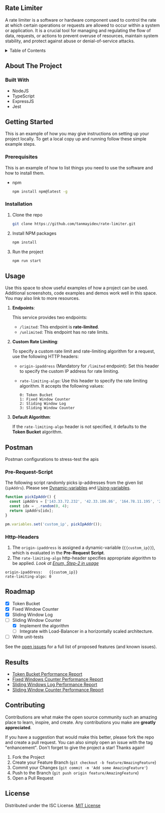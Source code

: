 ## Rate Limiter

A rate limiter is a software or hardware component used to control the rate at which certain operations or requests are allowed to occur within a system or application. It is a crucial tool for managing and regulating the flow of data, requests, or actions to prevent overuse of resources, maintain system stability, and protect against abuse or denial-of-service attacks.

<!-- TABLE OF CONTENTS -->
<details>
  <summary>Table of Contents</summary>
  <ol>
    <li>
      <a href="#about-the-project">About The Project</a>
      <ul>
        <li><a href="#built-with">Built With</a></li>
      </ul>
    </li>
    <li>
      <a href="#getting-started">Getting Started</a>
      <ul>
        <li><a href="#prerequisites">Prerequisites</a></li>
        <li><a href="#installation">Installation</a></li>
      </ul>
    </li>
    <li><a href="#usage">Usage</a></li>
    <li>
    <a href="#postman">Postman</a>
      <ul>
        <li><a href="#pre-request-script">Pre-Request-Script</a></li>
        <li><a href="#http-headers">Http-Headers</a></li>
      </ul>
    </li>
    <li><a href="#roadmap">Roadmap</a></li>
    <li><a href="#results">Results</a></li>
    <li><a href="#contributing">Contributing</a></li>
    <li><a href="#license">License</a></li>
  </ol>
</details>

<!-- ABOUT THE PROJECT -->

## About The Project

<!-- [Rate Limiter](https://github.com/tanmayidev/rate-limiter) -->

### Built With

- NodeJS
- TypeScript
- ExpressJS
- Jest

<!-- GETTING STARTED -->

## Getting Started

This is an example of how you may give instructions on setting up your project locally.
To get a local copy up and running follow these simple example steps.

### Prerequisites

This is an example of how to list things you need to use the software and how to install them.

- npm
  ```sh
  npm install npm@latest -g
  ```

### Installation

1. Clone the repo
   ```sh
   git clone https://github.com/tanmayidev/rate-limiter.git
   ```
2. Install NPM packages
   ```sh
   npm install
   ```
3. Run the project
   ```sh
   npm run start
   ```

<!-- USAGE EXAMPLES -->

## Usage

Use this space to show useful examples of how a project can be used. Additional screenshots, code examples and demos work well in this space. You may also link to more resources.

1. **Endpoints**:

   This service provides two endpoints:

   - `/limited`: This endpoint is **rate-limited**.
   - `/unlimited`: This endpoint has no rate limits.

2. **Custom Rate Limiting**:

   To specify a custom rate limit and rate-limiting algorithm for a request, use the following HTTP headers:

   - `origin-ipaddress` (Mandatory for `/limited` endpoint): Set this header to specify the custom IP address for rate limiting.
   - `rate-limiting-algo`: Use this header to specify the rate limiting algorithm. It accepts the following values:

     ```
     0: Token Bucket
     1: Fixed Window Counter
     2: Sliding Window Log
     3: Sliding Window Counter
     ```

3. **Default Algorithm**:

   If the `rate-limiting-algo` header is not specified, it defaults to the **Token Bucket** algorithm.

<!-- POSTMAN -->

## Postman

Postman configurations to stress-test the apis

### Pre-Request-Script

The following script randomly picks ip-addresses from the given list (`ipAddrs`). Please see [Dynamic-variables](https://learning.postman.com/docs/writing-scripts/script-references/variables-list/) and [Using-variables](https://learning.postman.com/docs/sending-requests/variables/).

```javascript
function pickIpAddr() {
  const ipAddrs = ['143.33.72.232', '42.33.106.86', '164.78.11.195', '216.217.171.55', '181.81.57.111'];
  const idx = _.random(0, 4);
  return ipAddrs[idx];
}

pm.variables.set('custom_ip', pickIpAddr());
```

### Http-Headers

1. The `origin-ipaddress` is assigned a dynamic-variable (`{{custom_ip}}`), which is evaluated in the **Pre-Request Script**.
2. The `rate-limiting-algo` http-header specifies appropriate algorithm to be applied. _Look at [Enum, Step-2 in usage](#usage)_

```
origin-ipaddress:   {{custom_ip}}
rate-limiting-algo: 0
```

<!-- ROADMAP -->

## Roadmap

- [x] Token Bucket
- [x] Fixed Window Counter
- [x] Sliding Window Log
- [ ] Sliding Window Counter
  - [x] Implement the algorithm
  - [ ] Integrate with Load-Balancer in a horizontally scaled architecture.
- [ ] Write unit-tests

See the [open issues](https://github.com/tanmayidev/rate-limiter/issues) for a full list of proposed features (and known issues).

<!-- RESULTS -->

## Results

- [Token Bucket Performance Report](./analytics/[Token-Bucket]RateLimiter-performance-report.html)
- [Fixed Windows Counter Performance Report](./analytics/[FixedWindowCounter]RateLimiter-performance-report.html)
- [Sliding Windows Log Performance Report](./analytics/[SlidingWindowLog]RateLimiter-performance-report.html)
- [Sliding Window Counter Performance Report](./analytics/[SlidingWindowCounter]RateLimiter-performance-report.html)

<!-- CONTRIBUTING -->

## Contributing

Contributions are what make the open source community such an amazing place to learn, inspire, and create. Any contributions you make are **greatly appreciated**.

If you have a suggestion that would make this better, please fork the repo and create a pull request. You can also simply open an issue with the tag "enhancement".
Don't forget to give the project a star! Thanks again!

1. Fork the Project
2. Create your Feature Branch (`git checkout -b feature/AmazingFeature`)
3. Commit your Changes (`git commit -m 'Add some AmazingFeature'`)
4. Push to the Branch (`git push origin feature/AmazingFeature`)
5. Open a Pull Request

<!-- LICENSE -->

## License

Distributed under the ISC License.
[MIT License](./LICENSE)

<!-- MARKDOWN LINKS & IMAGES -->
<!-- https://www.markdownguide.org/basic-syntax/#reference-style-links -->

[contributors-shield]: https://img.shields.io/github/contributors/github_username/repo_name.svg?style=for-the-badge
[contributors-url]: https://github.com/github_username/repo_name/graphs/contributors
[forks-shield]: https://img.shields.io/github/forks/github_username/repo_name.svg?style=for-the-badge
[forks-url]: https://github.com/github_username/repo_name/network/members
[stars-shield]: https://img.shields.io/github/stars/github_username/repo_name.svg?style=for-the-badge
[stars-url]: https://github.com/github_username/repo_name/stargazers
[issues-shield]: https://img.shields.io/github/issues/github_username/repo_name.svg?style=for-the-badge
[issues-url]: https://github.com/github_username/repo_name/issues
[license-shield]: https://img.shields.io/github/license/github_username/repo_name.svg?style=for-the-badge
[license-url]: https://github.com/github_username/repo_name/blob/master/LICENSE.txt
[linkedin-shield]: https://img.shields.io/badge/-LinkedIn-black.svg?style=for-the-badge&logo=linkedin&colorB=555
[linkedin-url]: https://linkedin.com/in/linkedin_username
[product-screenshot]: images/screenshot.png
[TypeScript]: https://img.shields.io/badge/TypeScript-007ACC?style=for-the-badge&logo=typescript&logoColor=white
[TypeScript-url]: https://www.typescriptlang.org/
[NodeJS]: https://img.shields.io/badge/Node.js-43853D?style=for-the-badge&logo=node.js&logoColor=white
[NodeJS-url]: https://nodejs.org/en
[ExpressJS]: https://img.shields.io/badge/Express.js-404D59?style=for-the-badge
[ExpressJS-url]: https://expressjs.com/
[Jest]: https://img.shields.io/badge/Jest-323330?style=for-the-badge&logo=Jest&logoColor=white
[Jest-url]: https://jestjs.io/
